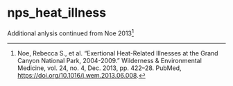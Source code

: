 # nps_heat_illness

Additional anlysis continued from Noe 2013[^1]

[^1]:Noe, Rebecca S., et al. “Exertional Heat-Related Illnesses at the Grand Canyon National Park, 2004-2009.” Wilderness & Environmental Medicine, vol. 24, no. 4, Dec. 2013, pp. 422–28. PubMed, https://doi.org/10.1016/j.wem.2013.06.008.
